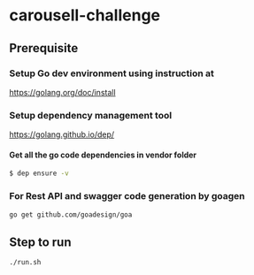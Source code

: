 # carousell-challenge

## Prerequisite

### Setup Go dev environment using instruction at 

https://golang.org/doc/install


### Setup dependency management tool

https://golang.github.io/dep/

#### Get all the go code dependencies in vendor folder
```bash
$ dep ensure -v
```

### For Rest API and swagger code generation by goagen

```bash
go get github.com/goadesign/goa
```

## Step to run

```
./run.sh
```
